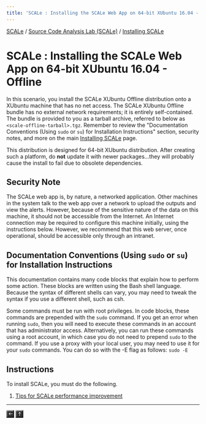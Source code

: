 ```yaml
---
title: 'SCALe : Installing the SCALe Web App on 64-bit XUbuntu 16.04 - Offline'
---
```

[SCALe](index.md) / [Source Code Analysis Lab (SCALe)](Welcome.md) / [Installing SCALe](Installing-SCALe.md)
<!-- <legal> -->
<!-- SCALe version r.6.2.2.2.A -->
<!--  -->
<!-- Copyright 2020 Carnegie Mellon University. -->
<!--  -->
<!-- NO WARRANTY. THIS CARNEGIE MELLON UNIVERSITY AND SOFTWARE ENGINEERING -->
<!-- INSTITUTE MATERIAL IS FURNISHED ON AN "AS-IS" BASIS. CARNEGIE MELLON -->
<!-- UNIVERSITY MAKES NO WARRANTIES OF ANY KIND, EITHER EXPRESSED OR -->
<!-- IMPLIED, AS TO ANY MATTER INCLUDING, BUT NOT LIMITED TO, WARRANTY OF -->
<!-- FITNESS FOR PURPOSE OR MERCHANTABILITY, EXCLUSIVITY, OR RESULTS -->
<!-- OBTAINED FROM USE OF THE MATERIAL. CARNEGIE MELLON UNIVERSITY DOES NOT -->
<!-- MAKE ANY WARRANTY OF ANY KIND WITH RESPECT TO FREEDOM FROM PATENT, -->
<!-- TRADEMARK, OR COPYRIGHT INFRINGEMENT. -->
<!--  -->
<!-- Released under a MIT (SEI)-style license, please see COPYRIGHT file or -->
<!-- contact permission@sei.cmu.edu for full terms. -->
<!--  -->
<!-- [DISTRIBUTION STATEMENT A] This material has been approved for public -->
<!-- release and unlimited distribution.  Please see Copyright notice for -->
<!-- non-US Government use and distribution. -->
<!--  -->
<!-- DM19-1274 -->
<!-- </legal> -->

SCALe : Installing the SCALe Web App on 64-bit XUbuntu 16.04 - Offline
=======================================================================

In this scenario, you install the SCALe XUbuntu Offline distribution
onto a XUbuntu machine that has no net access. The SCALe XUbuntu Offline
bundle has no external network requirements; it is entirely
self-contained. The bundle is provided to you as a tarball archive,
referred to below as `<scale-offline-tarball>.tgz`.  Remember to review
the "Documentation Conventions (Using `sudo` or `su`) for Installation
Instructions" section, security notes, and more on the main [Installing SCALe](Installing-SCALe.md)
page.

This distribution is designed for 64-bit XUbuntu distribution. After
creating such a platform, do **not** update it with newer
packages...they will probably cause the install to fail due to obsolete
dependencies.

Security Note
-------------

The SCALe web app is, by nature, a networked application. Other machines
in the system talk to the web app over a network to upload the outputs
and view the alerts. However, because of the sensitive nature of
the data on this machine, it should not be accessible from the Internet.
An Internet connection may be required to configure this machine
initially, using the instructions below. However, we recommend that this
web server, once operational, should be accessible only through an
intranet.

Documentation Conventions (Using `sudo` or `su`) for Installation Instructions
------------------------------------------------------------------------------

This documentation contains many code blocks that explain how to perform
some action. These blocks are written using the Bash shell language.
Because the syntax of different shells can vary, you may need to tweak
the syntax if you use a different shell, such as csh.

Some commands must be run with root privileges. In code blocks, these
commands are prepended with the  `sudo` command. If you get an error
when running `sudo`, then you will need to execute these commands in an
account that has administrator access. Alternatively, you can run these
commands using a root account, in which case you do not need to
prepend `sudo` to the command. If you use a proxy with your local user,
you may need to use it for your `sudo` commands. You can do so with
the -E flag as follows: `sudo -E`

Instructions
-------------

To install SCALe, you must do the following.
  1. [Tips for SCALe performance improvement](Tips-for-SCALe-performance-improvement.md)

------------------------------------------------------------------------

[![](attachments/arrow_left.png)](Installing-SCALe.md)
[![](attachments/arrow_up.png)](Welcome.md)
